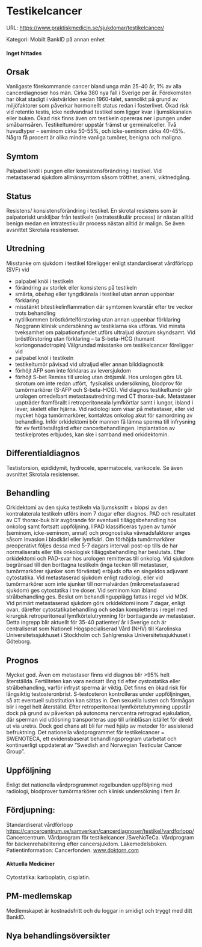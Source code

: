 # Testikelcancer

URL: https://www.praktiskmedicin.se/sjukdomar/testikelcancer/



Kategori: Mobilt BankID på annan enhet

#### Inget hittades

## Orsak

Vanligaste förekommande cancer bland unga män 25-40 år, 1% av alla cancerdiagnoser hos män. Cirka 380 nya fall i Sverige per år. Förekomsten har ökat stadigt i västvärlden sedan 1960-talet, sannolikt på grund av miljöfaktorer som påverkar hormonellt status redan i fosterlivet. Ökad risk vid retentio testis, icke nedvandrad testikel som ligger kvar i ljumskkanalen eller buken. Ökad risk finns även om testikeln opereras ner i pungen under småbarnsåren.
Testikeltumörer uppstår främst ur germinalceller. Två huvudtyper – seminom cirka 50-55%, och icke-seminom cirka 40-45%. Några få procent är olika mindre vanliga tumörer, benigna och maligna.

## Symtom

Palpabel knöl i pungen eller konsistensförändring i testikel. Vid metastaserad sjukdom allmänsymtom såsom trötthet, anemi, viktnedgång.

## Status

Resistens/ konsistensförändring i testikel. En skrotal resistens som är palpatoriskt urskiljbar från testikeln (extratestikulär process) är nästan alltid benign medan en intratestikulär process nästan alltid är malign. Se även avsnittet Skrotala resistenser.

## Utredning

Misstanke om sjukdom i testikel föreligger enligt standardiserat vårdförlopp (SVF) vid
- palpabel knöl i testikeln
- förändring av storlek eller konsistens på testikeln
- smärta, obehag eller tyngdkänsla i testikel utan annan uppenbar förklaring
- misstänkt bitestikelinflammation där symtomen kvarstår efter tre veckor trots behandling
- nytillkommen bröstkörtelförstoring utan annan uppenbar förklaring
Noggrann klinisk undersökning av testiklarna ska utföras. Vid minsta tveksamhet om palpationsfyndet utförs ultraljud skrotum skyndsamt. Vid bröstförstoring utan förklaring – ta S-beta-HCG (humant koriongonadotropin)
Välgrundad misstanke om testikelcancer föreligger vid
- palpabel knöl i testikeln
- testikeltumör påvisad vid ultraljud eller annan bilddiagnostik
- förhöjt AFP som inte förklaras av leversjukdom
- förhöjt S-bet
Remiss till urolog utan dröjsmål. Hos urologen görs UL skrotum om inte redan utfört,  fysikalisk undersökning, blodprov för tumörmarkörer (S-AFP och S-beta-HCG).
Vid diagnos testikeltumör gör urologen omedelbart metastasutredning med CT thorax-buk. Metastaser uppträder framförallt i retroperitoneala lymfkörtlar samt i lungor, ibland i lever, skelett eller hjärna.
Vid radiologi som visar på metastaser, eller vid mycket höga tumörmarkörer, kontaktas onkolog akut för samordning av behandling.
Inför orkidektomi bör mannen få lämna sperma till infrysning för ev fertilitetsåtgärd efter cancerbehandlingen. Implantation av testikelprotes erbjudes, kan ske i samband med orkidektomin.

## Differentialdiagnos

Testistorsion, epididymit, hydrocele, spermatocele, varikocele. Se även avsnittet Skrotala resistenser.

## Behandling

Orkidektomi av den sjuka testikeln via ljumsksnitt + biopsi av den kontralaterala testikeln utförs inom 7 dagar efter diagnos. PAD och resultatet av CT thorax-buk blir avgörande för eventuell tilläggsbehandling hos onkolog samt fortsatt uppföljning. I PAD klassificeras typen av tumör (seminom, icke-seminom, annat) och prognostiska vävnadsfaktorer anges såsom invasion i blodkärl eller lymfkärl. Om förhöjda tumörmarkörer preoperativt följes dessa med 5-7 dagars intervall post-op tills de har normaliserats eller tills onkologisk tilläggsbehandling har beslutats.
Efter orkidektomi och PAD-svar hos urologen remitteras till onkolog. Vid sjukdom begränsad till den borttagna testikeln (inga tecken till metastaser, tumörmarkörer sjunker som förväntat) erbjuds ofta en singeldos adjuvant cytostatika. Vid metastaserad sjukdom enligt radiologi, eller vid tumörmarkörer som inte sjunker till normalvärden (mikrometastaserad sjukdom) ges cytostatika i tre doser. Vid seminom kan ibland strålbehandling ges.
Beslut om behandlingupplägg fattas i regel vid MDK. Vid primärt metastaserad sjukdom görs orkidektomi inom 7 dagar, enligt ovan, därefter cytostatikabehandling och sedan kompletteras i regel med kirurgisk retroperitoneal lymfkörtelutrymning för borttagande av metastaser. Detta ingrepp blir aktuellt för 35-40 patienter/ år i Sverige och är centraliserat som Nationell Högspecialiserad Vård (NHV) till Karolinska Universitetssjukhuset i Stockholm och Sahlgrenska Universitetssjukhuset i Göteborg.

## Prognos

Mycket god. Även om metastaser finns vid diagnos blir >95% helt återställda. Fertiliteten kan vara nedsatt lång tid efter cystostatika eller strålbehandling, varför infryst sperma är viktig. Det finns en ökad risk för långsiktig testosteronbrist. S-testosteron kontrolleras under uppföljningen, så att eventuell substitution kan sättas in.
Den sexuella lusten och förmågan blir i regel helt återställd. Efter retroperitoneal lymfkörtelutrymning uppstår dock på grund av påverkan på autonoma nervcentra retrograd ejakulation, där sperman vid utlösning transporteras upp till urinblåsan istället för direkt ut via uretra. Dock god chans att bli far med hjälp av metoder för assisterad befruktning.
Det nationella vårdprogrammet för testikelcancer = SWENOTECA, ett evidensbaserat behandlingsprogram utarbetat och kontinuerligt uppdaterat av ”Swedish and Norwegian Testicular Cancer Group”.

## Uppföljning

Enligt det nationella vårdprogrammet regelbunden uppföljning med radiologi, blodprover tumörmarkörer och klinisk undersökning i fem år.

## Fördjupning:

Standardiserat vårdförlopp https://cancercentrum.se/samverkan/cancerdiagnoser/testikel/vardforlopp/
Cancercentrum. Vårdprogram för testikelcancer /SweNoTeCa. Vårdprogram för bäckenrehabilitering efter cancersjukdom.
Läkemedelsboken. 
Patientinformation: Cancerfonden.
www.doktorn.com

#### Aktuella Mediciner

Cytostatika: karboplatin, cisplatin.

## PM-medlemskap

Medlemskapet är kostnadsfritt och du loggar in smidigt och tryggt med ditt BankID.

## Nya behandlingsöversikter

